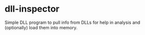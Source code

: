 # dll-inspector
Simple DLL program to pull info from DLLs for help in analysis and (optionally) load them into memory.
